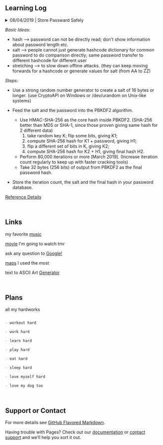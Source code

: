## Learning Log
<details>
  <summary>08/04/2019 | Store Passward Safely</summary>
</details>

_Basic Ideas:_
  
* hash --> password can not be directly read; 
           don't show information about password length etc.
* salt --> people cannot just generate hashcode dictionary for common password to do comparison directly;
           same password transfer to different hashcode for different user
* stretching --> to slow down offline attacks. 
                 (they can keep moving forwards for a hashcode or generate values for salt (from AA to ZZ)

  
_Steps:_

* Use a strong random number generator to create a salt of 16 bytes or longer. 
  (use CryptoAPI on Windows or /dev/urandom on Unix-like systems)

* Feed the salt and the password into the PBKDF2 algorithm.
	* Use HMAC-SHA-256 as the core hash inside PBKDF2. 
  (SHA-256 better than MD5 or SHA-1, since those proven giving same hash for 2 different data)
		1. take random key K; flip some bits, giving K1;
 		2. compute SHA-256 hash for K1 + password, giving H1;
 		3. flip a different set of bits in K, giving K2;
 		4. compute SHA-256 hash for K2 + H1, giving final hash H2.  
	* Perform 80,000 iterations or more [March 2019].
   (Increase iteration count regularly to keep up with faster cracking tools)
	* Take 32 bytes (256 bits) of output from PBKDF2 as the final password hash.
  
* Store the iteration count, the salt and the final hash in your password database.

[Reference Details](https://nakedsecurity.sophos.com/2013/11/20/serious-security-how-to-store-your-users-passwords-safely/)


&nbsp;
## Links

my favorite [music](https://open.spotify.com/album/0S0KGZnfBGSIssfF54WSJh)

[movie](https://www.imdb.com/title/tt2283336/) I'm going to watch tmr

ask any question to [Google!](https://www.google.com/)

[maps](https://www.google.com/maps) I used the most

text to ASCII Art [Generator](http://patorjk.com/software/taag/#p=display&f=Graffiti&t=Type%20Something%20)


&nbsp;
## Plans

all my hardworks

```markdown

- workout hard

- work hard

- learn hard

- play hard

- eat hard

- sleep hard

- love myself hard

- love my dog too

```


&nbsp;
## Support or Contact

For more details see [GitHub Flavored Markdown](https://guides.github.com/features/mastering-markdown/).

Having trouble with Pages? Check out our [documentation](https://help.github.com/categories/github-pages-basics/) or [contact support](https://github.com/contact) and we’ll help you sort it out.
